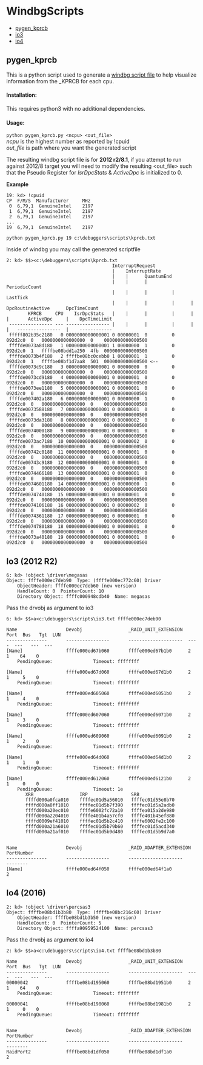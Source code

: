 # WindbgScripts
* [pygen_kprcb](https://github.com/00-eight/Graveyard-Tools/tree/master/WindbgScripts#pygen_kprcb)
* [io3](https://github.com/00-eight/Graveyard-Tools/tree/master/WindbgScripts#io3)
* [io4](https://github.com/00-eight/Graveyard-Tools/tree/master/WindbgScripts#io4-2016)

## pygen_kprcb
This is a python script used to generate a [windbg script file](https://docs.microsoft.com/en-us/windows-hardware/drivers/debugger/using-script-files)
 to help visualize information from the _KPRCB for each cpu.   

#### Installation:
This requires python3 with no additional dependencies.

#### Usage:
`python pygen_kprcb.py <ncpu> <out_file>`   
_ncpu_ is the highest number as reported by !cpuid   
*out_file* is path where you want the generated script   
   
The resulting windbg script file is for __2012 r2/8.1__, if you attempt to run against 2012/8 target 
 you will need to modify the resulting <out_file> such that the Pseudo Register for _IsrDpcStats_ & _ActiveDpc_ is initialized to 0.


__Example__ 
```
19: kd> !cpuid
CP  F/M/S  Manufacturer     MHz
 0  6,79,1  GenuineIntel    2197
 1  6,79,1  GenuineIntel    2197
 2  6,79,1  GenuineIntel    2197
...
19  6,79,1  GenuineIntel    2197
```

`python pygen_kprcb.py 19 c:\debuggers\scripts\kprcb.txt`

Inside of windbg you may call the generated scriptfile 
```
2: kd> $$><c:\debuggers\scripts\kprcb.txt
                                       InterruptRequest
                                       |    InterruptRate
                                       |    |      QuantumEnd
                                       |    |      |         PeriodicCount
                                       |    |      |         |      LastTick
                                       |    |      |         |      |     DpcRoutineActive      DpcTimeCount
        KPRCB     CPU    IsrDpcStats   |    |      |         |      |     |       ActiveDpc     |    DpcTimeLimit
 ---------------- --- ---------------- |    |      |         |      |     |   ----------------  |    ------------
 fffff802b35c2180   0 0000000000000001 0 00000001  0         0   092d2c0  0   0000000000000000  0    0000000000000500
 ffffde0073a8d180   1 0000000000000001 1 00000000  1         0   092d2c0  1   ffffbe08bdd1a250  4fb  0000000000000500
 ffffde0073b4f180   2 ffffbe08bc0cebb0 1 00000001  1         0   092d2c0  1   ffffbe08bf1d7aa8  501  0000000000000500 <--
 ffffde0073c9c180   3 0000000000000001 0 00000000  0         0   092d2c0  0   0000000000000000  0    0000000000000500
 ffffde0073cd9180   4 0000000000000001 0 00000001  0         0   092d2c0  0   0000000000000000  0    0000000000000500
 ffffde0073ee1180   5 0000000000000001 0 00000001  0         0   092d2c0  0   0000000000000000  0    0000000000000500
 ffffde007402a180   6 0000000000000001 0 00000000  1         0   092d2c0  0   0000000000000000  0    0000000000000500
 ffffde0073588180   7 0000000000000001 0 00000001  0         0   092d2c0  0   0000000000000000  0    0000000000000500
 ffffde0073da3180   8 0000000000000001 0 00000002  0         0   092d2c0  0   0000000000000000  0    0000000000000500
 ffffde0074000180   9 0000000000000001 0 00000001  0         0   092d2c0  0   0000000000000000  0    0000000000000500
 ffffde0073ac7180  10 0000000000000001 0 00000002  0         0   092d2c0  0   0000000000000000  0    0000000000000500
 ffffde00742c0180  11 0000000000000001 0 00000001  0         0   092d2c0  0   0000000000000000  0    0000000000000500
 ffffde00743c9180  12 0000000000000001 0 00000001  0         0   092d2c0  0   0000000000000000  0    0000000000000500
 ffffde0074466180  13 0000000000000001 0 00000001  0         0   092d2c0  0   0000000000000000  0    0000000000000500
 ffffde0074601180  14 0000000000000001 0 00000000  1         0   092d2c0  0   0000000000000000  0    0000000000000500
 ffffde0074740180  15 0000000000000001 0 00000001  0         0   092d2c0  0   0000000000000000  0    0000000000000500
 ffffde0074106180  16 0000000000000001 0 00000002  0         0   092d2c0  0   0000000000000000  0    0000000000000500
 ffffde0074361180  17 0000000000000001 0 00000001  0         0   092d2c0  0   0000000000000000  0    0000000000000500
 ffffde0074780180  18 0000000000000001 0 00000001  0         0   092d2c0  0   0000000000000000  0    0000000000000500
 ffffde0073a40180  19 0000000000000001 0 00000001  0         0   092d2c0  0   0000000000000000  0    0000000000000500
```

## Io3 (2012 R2)

```
6: kd> !object \driver\megasas
Object: ffffe000ec7deb90  Type: (ffffe000ec772c60) Driver
    ObjectHeader: ffffe000ec7deb60 (new version)
    HandleCount: 0  PointerCount: 10
    Directory Object: ffffc000948cdb40  Name: megasas
```
Pass the drvobj as argument to io3
```
6: kd> $$>a<c:\debuggers\scripts\io3.txt ffffe000ec7deb90

Name                  Devobj                 _RAID_UNIT_EXTENSION  Port  Bus   Tgt  LUN
---------------       ----------------       --------------------  ----  ---   ---  ---
[Name]                ffffe000ed67b060       ffffe000ed67b1b0      2       1    64    0
	PendingQueue:               Timeout: ffffffff

[Name]                ffffe000ed67d060       ffffe000ed67d1b0      2       1     5    0
	PendingQueue:               Timeout: ffffffff

[Name]                ffffe000ed605060       ffffe000ed6051b0      2       1     4    0
	PendingQueue:               Timeout: ffffffff

[Name]                ffffe000ed607060       ffffe000ed6071b0      2       1     3    0
	PendingQueue:               Timeout: ffffffff

[Name]                ffffe000ed609060       ffffe000ed6091b0      2       1     2    0
	PendingQueue:               Timeout: ffffffff

[Name]                ffffe000ed64d060       ffffe000ed64d1b0      2       1     1    0
	PendingQueue:               Timeout: ffffffff

[Name]                ffffe000ed612060       ffffe000ed6121b0      2       1     0    0
	PendingQueue:               Timeout: 1e
	   XRB                 IRP                SRB
	   ffffd000a0fca010    ffffec01d5a56010   ffffec01d55e8b70
	   ffffd000a0ff1010    ffffec01d5b7f390   ffffec01d5a2adb0
	   ffffd000a20ec010    ffffe6002fc72a10   ffffea015a2de980
	   ffffd000a2204010    ffffe401b4a57cf0   ffffe401b45ef880
	   ffffd0009ef41010    ffffec01d5b2c410   ffffe6002fe2c100
	   ffffd000a21a6010    ffffec01d5b79b60   ffffec01d5acd340
	   ffffd000a21af010    ffffec01d5b9d480   ffffec01d5b9d7a0


Name                  Devobj                 _RAID_ADAPTER_EXTENSION  PortNumber
---------------       ----------------       --------------------     --------
[Name]                ffffe000ed64f050       ffffe000ed64f1a0         2
```

## Io4 (2016)

```
2: kd> !object \driver\percsas3
Object: ffffbe08bd1b3b80  Type: (ffffbe08bc216c60) Driver
    ObjectHeader: ffffbe08bd1b3b50 (new version)
    HandleCount: 0  PointerCount: 5
    Directory Object: ffffa90959524100  Name: percsas3
```
Pass the drvobj as argument to io4

```
2: kd> $$>a<c:\debuggers\scripts\io4.txt ffffbe08bd1b3b80

Name                  Devobj                 _RAID_UNIT_EXTENSION  Port  Bus   Tgt  LUN
---------------       ----------------       --------------------  ----  ---   ---  ---
00000042              ffffbe08bd195060       ffffbe08bd1951b0      2       1    64    0
	PendingQueue:               Timeout: ffffffff

00000041              ffffbe08bd198060       ffffbe08bd1981b0      2       1     0    0
	PendingQueue:               Timeout: ffffffff


Name                  Devobj                 _RAID_ADAPTER_EXTENSION  PortNumber
---------------       ----------------       --------------------     --------
RaidPort2             ffffbe08bd1df050       ffffbe08bd1df1a0         2
```